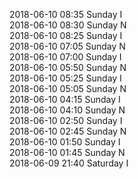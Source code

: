 2018-06-10 08:35 Sunday  I  
2018-06-10 08:30 Sunday  N  
2018-06-10 08:25 Sunday  I  
2018-06-10 07:05 Sunday  N  
2018-06-10 07:00 Sunday  I  
2018-06-10 05:50 Sunday  N  
2018-06-10 05:25 Sunday  I  
2018-06-10 05:05 Sunday  N  
2018-06-10 04:15 Sunday  I  
2018-06-10 04:10 Sunday  N  
2018-06-10 02:50 Sunday  I  
2018-06-10 02:45 Sunday  N  
2018-06-10 01:50 Sunday  I  
2018-06-10 01:45 Sunday  N  
2018-06-09 21:40 Saturday  I  
